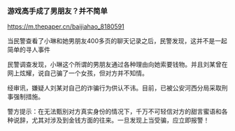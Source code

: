 ### 游戏高手成了男朋友？并不简单
https://m.thepaper.cn/baijiahao_8180591

当民警查看了小琳和她男朋友400多页的聊天记录之后，民警发现，这并不是一起简单的寻人事件

民警调查发现，小琳这个所谓的男朋友通过各种理由向她索要钱物。并且刘某曾在网上炫耀，说自己骗了一个女孩，但对方并不知情。

经审讯，嫌疑人刘某对自己的诈骗行为供认不讳。目前，已被公安河西分局采取刑事强制措施。

警方提示：在无法甄别对方真实身份的情况下，千万不可轻信对方的甜言蜜语和各种说辞，尤其对涉及到金钱方面的往来。一旦发现上当受骗，应立即报警！ 
